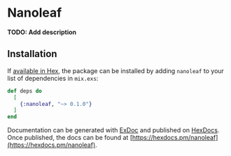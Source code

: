 # Nanoleaf

**TODO: Add description**

## Installation

If [available in Hex](https://hex.pm/docs/publish), the package can be installed
by adding `nanoleaf` to your list of dependencies in `mix.exs`:

```elixir
def deps do
  [
    {:nanoleaf, "~> 0.1.0"}
  ]
end
```

Documentation can be generated with [ExDoc](https://github.com/elixir-lang/ex_doc)
and published on [HexDocs](https://hexdocs.pm). Once published, the docs can
be found at [https://hexdocs.pm/nanoleaf](https://hexdocs.pm/nanoleaf).

